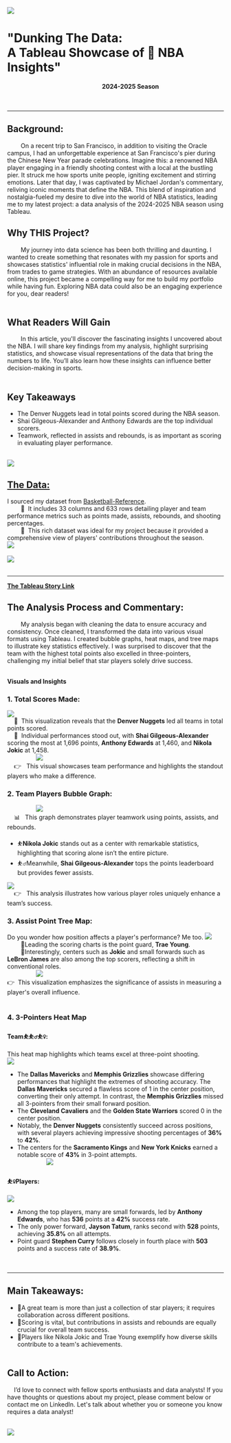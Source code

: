 <img src="images/NBA/1DunkingTheData.png?raw=true"/>

# "Dunking The Data: <br>A Tableau Showcase of 🏀 NBA Insights"
&nbsp;&nbsp;&nbsp;&nbsp;&nbsp;&nbsp;&nbsp;&nbsp;&nbsp;&nbsp;&nbsp;&nbsp;&nbsp;&nbsp;&nbsp;&nbsp;&nbsp;&nbsp;&nbsp;&nbsp;&nbsp;&nbsp;&nbsp;&nbsp;&nbsp;&nbsp;&nbsp;&nbsp;&nbsp;&nbsp;&nbsp;&nbsp;&nbsp;&nbsp;&nbsp;&nbsp;&nbsp;&nbsp;&nbsp;&nbsp;&nbsp;&nbsp;&nbsp;&nbsp;&nbsp;&nbsp;&nbsp;&nbsp;&nbsp;&nbsp;&nbsp;&nbsp;&nbsp;&nbsp;&nbsp;&nbsp;**2024-2025 Season**
<br><br><br>

---

## **Background:**
&nbsp;&nbsp;&nbsp;&nbsp;&nbsp;&nbsp;&nbsp;&nbsp;On a recent trip to San Francisco, in addition to visiting the Oracle campus, I had an unforgettable experience at San Francisco's pier during the Chinese New Year parade celebrations. Imagine this: a renowned NBA player engaging in a friendly shooting contest with a local at the bustling pier. It struck me how sports unite people, igniting excitement and stirring emotions. Later that day, I was captivated by Michael Jordan's commentary, reliving iconic moments that define the NBA. This blend of inspiration and nostalgia-fueled my desire to dive into the world of NBA statistics, leading me to my latest project: a data analysis of the 2024-2025 NBA season using Tableau.

## **Why THIS Project?**
&nbsp;&nbsp;&nbsp;&nbsp;&nbsp;&nbsp;&nbsp;&nbsp;My journey into data science has been both thrilling and daunting. I wanted to create something that resonates with my passion for sports and showcases statistics' influential role in making crucial decisions in the NBA, from trades to game strategies. With an abundance of resources available online, this project became a compelling way for me to build my portfolio while having fun. Exploring NBA data could also be an engaging experience for you, dear readers!<br><br>

## **What Readers Will Gain**
&nbsp;&nbsp;&nbsp;&nbsp;&nbsp;&nbsp;&nbsp;&nbsp;In this article, you'll discover the fascinating insights I uncovered about the NBA. I will share key findings from my analysis, highlight surprising statistics, and showcase visual representations of the data that bring the numbers to life. You’ll also learn how these insights can influence better decision-making in sports.<br><br>

## **Key Takeaways**
  - The Denver Nuggets lead in total points scored during the NBA season.
  - Shai Gilgeous-Alexander and Anthony Edwards are the top individual scorers.
  - Teamwork, reflected in assists and rebounds, is as important as scoring in evaluating player performance.<br><br>
<img src="images/NBA/2KeyPlayers.png?raw=true"/>

## [**The Data:**](https://www.basketball-reference.com/leagues/NBA_2025_totals.html#totals_stats)
I sourced my dataset from [Basketball-Reference](https://www.basketball-reference.com/leagues/NBA_2025_totals.html#totals_stats). <br>
&nbsp;&nbsp;&nbsp;&nbsp;&nbsp;&nbsp;&nbsp;&nbsp;🏀&nbsp;&nbsp;It includes 33 columns and 633 rows detailing player and team performance metrics such as points made, assists, rebounds, and shooting percentages. <br>
&nbsp;&nbsp;&nbsp;&nbsp;&nbsp;&nbsp;&nbsp;&nbsp;🏀&nbsp;&nbsp;This rich dataset was ideal for my project because it provided a comprehensive view of players' contributions throughout the season.<br>
    <img src="images/NBA/3KeyDefinition.png?raw=true"/><br><br>
    <img src="images/NBA/4PositionDefinition.png?raw=true"/>
<br><br>

---

[**The Tableau Story Link**](https://public.tableau.com/app/profile/quy.tran4833/viz/2025NBA/AnalysisforNBA122024?publish=yes)<br>

## **The Analysis Process and Commentary:**
&nbsp;&nbsp;&nbsp;&nbsp;&nbsp;&nbsp;&nbsp;&nbsp;My analysis began with cleaning the data to ensure accuracy and consistency. Once cleaned, I transformed the data into various visual formats using Tableau. I created bubble graphs, heat maps, and tree maps to illustrate key statistics effectively. I was surprised to discover that the team with the highest total points also excelled in three-pointers, challenging my initial belief that star players solely drive success.<br><br>


**Visuals and Insights**
### **1. Total Scores Made:**
[<img src="images/NBA/5TotalScore.png?raw=true"/>](https://public.tableau.com/app/profile/quy.tran4833/viz/2025NBAStack/TeamsvsTotalPointsScored?publish=yes)<br>
&nbsp;&nbsp;&nbsp;&nbsp;🏀&nbsp;&nbsp;This visualization reveals that the **Denver Nuggets** led all teams in total points scored. <br>
&nbsp;&nbsp;&nbsp;&nbsp;🏀&nbsp;&nbsp;Individual performances stood out, with **Shai Gilgeous-Alexander** scoring the most at 1,696 points, **Anthony Edwards** at 1,460, and **Nikola Jokic** at 1,458. <br>
  &nbsp;&nbsp;&nbsp;&nbsp;&nbsp;&nbsp;&nbsp;&nbsp;&nbsp;&nbsp;&nbsp;&nbsp;&nbsp;&nbsp;&nbsp;&nbsp;  <img src="images/NBA/6TopScores.png?raw=true"/><br>
&nbsp;&nbsp;&nbsp;&nbsp;👉&nbsp;&nbsp; This visual showcases team performance and highlights the standout players who make a difference.<br>

### **2. Team Players Bubble Graph:**
  &nbsp;&nbsp;&nbsp;&nbsp;&nbsp;&nbsp;&nbsp;&nbsp;&nbsp;&nbsp;&nbsp;&nbsp;&nbsp;&nbsp;&nbsp;&nbsp;  <img src="images/NBA/7PlayersSpotLight.png?raw=true"/><br>
&nbsp;&nbsp;&nbsp;&nbsp;📊&nbsp;&nbsp; This graph demonstrates player teamwork using points, assists, and rebounds.<br>
  - ⛹️**Nikola Jokic** stands out as a center with remarkable statistics, highlighting that scoring alone isn’t the entire picture.
  - ⛹️‍♂️Meanwhile, **Shai Gilgeous-Alexander** tops the points leaderboard but provides fewer assists.<br>
  
[<img src="images/NBA/8PointsAstTrb.png?raw=true"/>](https://public.tableau.com/app/profile/quy.tran4833/viz/2025NBABubble/Bubble?publish=yes)<br>
&nbsp;&nbsp;&nbsp;&nbsp;👉&nbsp;&nbsp; This analysis illustrates how various player roles uniquely enhance a team’s success.<br>

### **3. Assist Point Tree Map:**
Do you wonder how position affects a player's performance?  Me too.
[<img src="images/NBA/9AssistTreeMap.png?raw=true"/>](https://public.tableau.com/app/profile/quy.tran4833/viz/2025NBAStack/AssistByPos?publish=yes)<br>
&nbsp;&nbsp;&nbsp;&nbsp;&nbsp;&nbsp;&nbsp;&nbsp;🏀Leading the scoring charts is the point guard, **Trae Young**. <br> &nbsp;&nbsp;&nbsp;&nbsp;&nbsp;&nbsp;&nbsp;&nbsp;🏀Interestingly, centers such as **Jokic** and small forwards such as **LeBron James** are also among the top scorers, reflecting a shift in conventional roles. <br>
  &nbsp;&nbsp;&nbsp;&nbsp;&nbsp;&nbsp;&nbsp;&nbsp;&nbsp;&nbsp;&nbsp;&nbsp;&nbsp;&nbsp;&nbsp;&nbsp;  <img src="images/NBA/10AssSummary.png?raw=true"/><br>
👉&nbsp;&nbsp;This visualization emphasizes the significance of assists in measuring a player's overall influence.<br><br>

### **4. 3-Pointers Heat Map**
#### **Team⛹️⛹️‍♂️⛹️‍♀️:**
This heat map highlights which teams excel at three-point shooting.<br>
[<img src="images/NBA/11-3PointersHeatMap.png?raw=true"/>](https://public.tableau.com/app/profile/quy.tran4833/viz/2025NBAHeatMap/3Pointersform_?publish=yes)<br>
  - The **Dallas Mavericks** and **Memphis Grizzlies** showcase differing performances that highlight the extremes of shooting accuracy. The **Dallas Mavericks** secured a flawless score of 1 in the center position, converting their only attempt. In contrast, the **Memphis Grizzlies** missed all 3-pointers from their small forward position.
  - The **Cleveland Cavaliers** and the **Golden State Warriors** scored 0 in the center position.
  - Notably, the **Denver Nuggets** consistently succeed across positions, with several players achieving impressive shooting percentages of **36%** to **42%**.
  - The centers for the **Sacramento Kings** and **New York Knicks** earned a notable score of **43%** in 3-point attempts.<br>
  &nbsp;&nbsp;&nbsp;&nbsp;&nbsp;&nbsp;&nbsp;&nbsp;&nbsp;&nbsp;&nbsp;&nbsp;&nbsp;&nbsp;&nbsp;&nbsp;  <img src="images/NBA/12-3PointersSummary.png?raw=true"/><br>

#### **⛹️‍♀️Players:**<br>
[<img src="images/NBA/11b-3PointersPlayer.png?raw=true"/>](https://public.tableau.com/app/profile/quy.tran4833/viz/2025NBAHeatMapPlayer/3Pointersform_Players?publish=yes)<br>    
  - Among the top players, many are small forwards, led by **Anthony Edwards**, who has **536** points at a **42%** success rate.
  - The only power forward, **Jayson Tatum**, ranks second with **528** points, achieving **35.8%** on all attempts.
  - Point guard **Stephen Curry** follows closely in fourth place with **503** points and a success rate of **38.9%**.<br>
<br><br>

---

## **Main Takeaways:**
  - 🏀A great team is more than just a collection of star players; it requires collaboration across different positions.
  - 🏀Scoring is vital, but contributions in assists and rebounds are equally crucial for overall team success.
  - 🏀Players like Nikola Jokic and Trae Young exemplify how diverse skills contribute to a team's achievements.<br><br>

## **Call to Action:**
&nbsp;&nbsp;&nbsp;&nbsp;I’d love to connect with fellow sports enthusiasts and data analysts! If you have thoughts or questions about my project, please comment below or contact me on LinkedIn. Let's talk about whether you or someone you know requires a data analyst!<br><br>
  
<img src="images/FloralBorder.JPG?raw=true"/>
